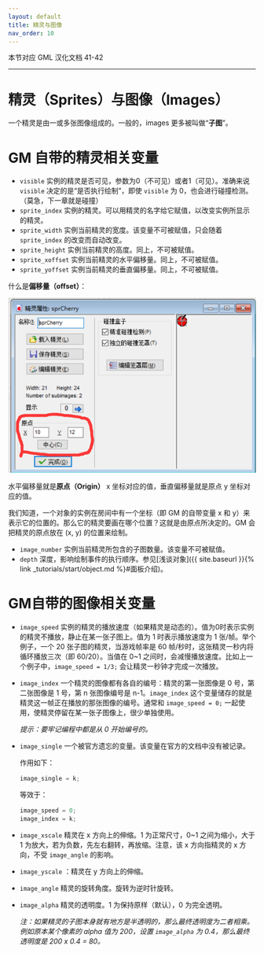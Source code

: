 ```yaml
---
layout: default
title: 精灵与图像
nav_order: 10
---
```


本节对应 GML 汉化文档 41-42

---

# 精灵（Sprites）与图像（Images）

一个精灵是由一或多张图像组成的。一般的，images 更多被叫做“**子图**”。

# GM 自带的精灵相关变量

* `visible` 实例的精灵是否可见，参数为0（不可见）或者1（可见）。准确来说 `visible` 决定的是“是否执行绘制”，即使 `visible` 为 0，也会进行碰撞检测。（莫急，下一章就是碰撞）
* `sprite_index` 实例的精灵。可以用精灵的名字给它赋值，以改变实例所显示的精灵。
* `sprite_width` 实例当前精灵的宽度。该变量不可被赋值，只会随着 `sprite_index` 的改变而自动改变。
* `sprite_height` 实例当前精灵的高度。同上，不可被赋值。
* `sprite_xoffset` 实例当前精灵的水平偏移量。同上，不可被赋值。
* `sprite_yoffset` 实例当前精灵的垂直偏移量。同上，不可被赋值。

什么是**偏移量（offset）**：

![Offset](/assets/images/sprite_image/offset.png)

水平偏移量就是**原点（Origin）** x 坐标对应的值，垂直偏移量就是原点 y 坐标对应的值。

我们知道，一个对象的实例在房间中有一个坐标（即 GM 的自带变量 x 和 y）来表示它的位置的。那么它的精灵要画在哪个位置？这就是由原点所决定的。GM 会把精灵的原点放在 (x, y) 的位置来绘制。

* `image_number` 实例当前精灵所包含的子图数量。该变量不可被赋值。
* `depth` 深度，影响绘制事件的执行顺序。参见[浅谈对象]({{ site.baseurl }}{% link _tutorials/start/object.md %}#面板介绍)。

# GM自带的图像相关变量

* `image_speed` 实例的精灵的播放速度（如果精灵是动态的）。值为0时表示实例的精灵不播放，静止在某一张子图上。值为 1 时表示播放速度为 1 张/帧。举个例子，一个 20 张子图的精灵，当游戏帧率是 60 帧/秒时，这张精灵一秒内将循环播放三次（即 60/20）。当值在 0\~1 之间时，会减慢播放速度。比如上一个例子中，`image_speed = 1/3;` 会让精灵一秒钟才完成一次播放。

* `image_index` 一个精灵的图像都有各自的编号：精灵的第一张图像是 0 号，第二张图像是 1 号，第 n 张图像编号是 n-1。`image_index` 这个变量储存的就是精灵这一帧正在播放的那张图像的编号。通常和 `image_speed = 0;` 一起使用，使精灵停留在某一张子图像上，很少单独使用。

    *提示：要牢记编程中都是从 0 开始编号的。*

* `image_single` 一个被官方遗忘的变量。该变量在官方的文档中没有被记录。

    作用如下：

    ```c
    image_single = k;
    ```

    等效于：

    ```c
    image_speed = 0;
    image_index = k;
    ```

* `image_xscale` 精灵在 x 方向上的伸缩。1 为正常尺寸，0~1 之间为缩小，大于 1 为放大，若为负数，先左右翻转，再放缩。注意，该 x 方向指精灵的 x 方向，不受 `image_angle` 的影响。
* `image_yscale` ：精灵在 y 方向上的伸缩。
* `image_angle` 精灵的旋转角度。旋转为逆时针旋转。
* `image_alpha` 精灵的透明度。1 为保持原样（默认），0 为完全透明。

    *注：如果精灵的子图本身就有地方是半透明的，那么最终透明度为二者相乘。例如原本某个像素的 alpha 值为 200，设置 `image_alpha` 为 0.4，那么最终透明度是 200 x 0.4 = 80。*
